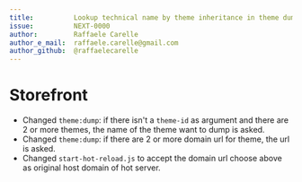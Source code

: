 ```yaml
---
title:          Lookup technical name by theme inheritance in theme dump command
issue:          NEXT-0000
author:         Raffaele Carelle
author_e_mail:  raffaele.carelle@gmail.com
author_github:  @raffaelecarelle
---
```

# Storefront
* Changed `theme:dump`: if there isn't a `theme-id` as argument and there are 2 or more themes, the name of the theme want to dump is asked.
* Changed `theme:dump`: if there are 2 or more domain url for theme, the url is asked.
* Changed `start-hot-reload.js` to accept the domain url choose above as original host domain of hot server.
